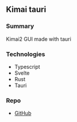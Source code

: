 ## Kimai tauri

### Summary

Kimai2 GUI made with tauri

### Technologies

- Typescript
- Svelte
- Rust
- Tauri

### Repo

- [GitHub](https://github.com/tumrin/kimai-tauri)
